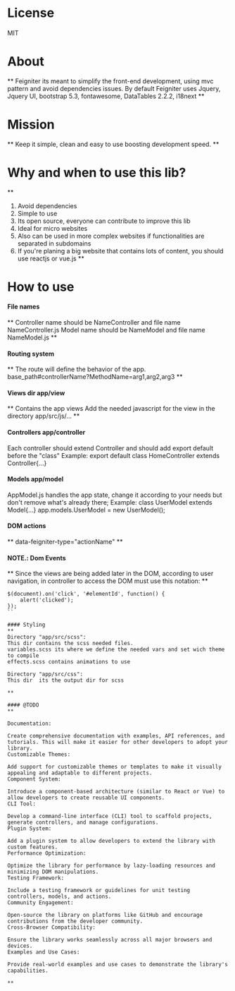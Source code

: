 # License
####
MIT

#####

# About
**
Feigniter its meant to simplify the front-end development, using mvc pattern and avoid dependencies issues.
By default Feigniter uses Jquery, Jquery UI, bootstrap 5.3, fontawesome, DataTables 2.2.2, i18next
**

# Mission
**
Keep it simple, clean and easy to use boosting development speed.
**

# Why and when to use this lib?
**
1. Avoid dependencies
2. Simple to use
3. Its open source, everyone can contribute to improve this lib
4. Ideal for micro websites
5. Also can be used in more complex websites if functionalities are separated in subdomains
6. If you're planing a big website that contains lots of content, you should use reactjs or vue.js
**

# How to use

#### File names
**
Controller name should be NameController and file name NameController.js
Model name should be NameModel and file name NameModel.js
**

#### Routing system
**
The route will define the behavior of the app.
base_path#controllerName?MethodName=arg1,arg2,arg3
**

#### Views dir app/view
**
Contains the app views
Add the needed javascript for the view in the directory app/src/js/...
**

#### Controllers app/controller
Each controller should extend Controller and should add export default before the "class"
Example:
export default class HomeController extends Controller{...}

#### Models app/model
AppModel.js handles the app state, change it according to your needs but don't remove what's already there;
Example:
class UserModel extends Model{...}
app.models.UserModel = new UserModel();

#### DOM actions
**
data-feigniter-type="actionName"
**

#### NOTE.: Dom Events
**
Since the views are being added later in the DOM, according to user navigation,
in controller to access the DOM must use this notation:
**
```
$(document).on('click', '#elementId', function() {
    alert('clicked');
});
``

#### Styling
**
Directory "app/src/scss":
This dir contains the scss needed files.
variables.scss its where we define the needed vars and set wich theme to compile
effects.scss contains animations to use

Directory "app/src/css":
This dir  its the output dir for scss

**

#### @TODO
**

Documentation:

Create comprehensive documentation with examples, API references, and tutorials. This will make it easier for other developers to adopt your library.
Customizable Themes:

Add support for customizable themes or templates to make it visually appealing and adaptable to different projects.
Component System:

Introduce a component-based architecture (similar to React or Vue) to allow developers to create reusable UI components.
CLI Tool:

Develop a command-line interface (CLI) tool to scaffold projects, generate controllers, and manage configurations.
Plugin System:

Add a plugin system to allow developers to extend the library with custom features.
Performance Optimization:

Optimize the library for performance by lazy-loading resources and minimizing DOM manipulations.
Testing Framework:

Include a testing framework or guidelines for unit testing controllers, models, and actions.
Community Engagement:

Open-source the library on platforms like GitHub and encourage contributions from the developer community.
Cross-Browser Compatibility:

Ensure the library works seamlessly across all major browsers and devices.
Examples and Use Cases:

Provide real-world examples and use cases to demonstrate the library's capabilities.

**